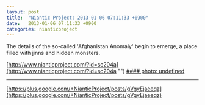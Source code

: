 ```yaml
---
layout: post
title:  "Niantic Project: 2013-01-06 07:11:33 +0900"
date:   2013-01-06 07:11:33 +0900
categories: nianticproject
---
```

The details of the so-called 'Afghanistan Anomaly' begin to emerge, a place filled with jinns and hidden monsters.

[http://www.nianticproject.com/?id=sc204a](http://www.nianticproject.com/?id=sc204a "")
[#### photo: undefined](https://lh6.googleusercontent.com/-fc7NDpAnLJ8/UOcduWrxozI/AAAAAAAAc-E/fQ2gqflCyDI/w1200-h1541/Viator4.png "")
- - -
[https://plus.google.com/+NianticProject/posts/gVgyEjaeeqz](https://plus.google.com/+NianticProject/posts/gVgyEjaeeqz)
